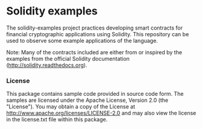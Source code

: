 # Solidity examples
The solidity-examples project practices developing smart contracts for financial cryptographic applications using Solidity. This repository can be used to observe some example applications of the language.

Note: Many of the contracts included are either from or inspired by the examples from the official Solidity documentation (http://solidity.readthedocs.org).

### License
This package contains sample code provided in source code form. The samples are licensed under the Apache License, Version 2.0 (the "License"). You may obtain a copy of the License at http://www.apache.org/licenses/LICENSE-2.0 and may also view the license in the license.txt file within this package.
